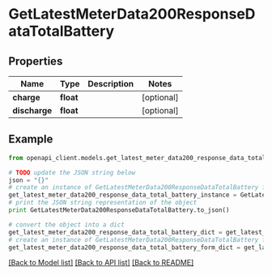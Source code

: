 # GetLatestMeterData200ResponseDataTotalBattery


## Properties
Name | Type | Description | Notes
------------ | ------------- | ------------- | -------------
**charge** | **float** |  | [optional] 
**discharge** | **float** |  | [optional] 

## Example

```python
from openapi_client.models.get_latest_meter_data200_response_data_total_battery import GetLatestMeterData200ResponseDataTotalBattery

# TODO update the JSON string below
json = "{}"
# create an instance of GetLatestMeterData200ResponseDataTotalBattery from a JSON string
get_latest_meter_data200_response_data_total_battery_instance = GetLatestMeterData200ResponseDataTotalBattery.from_json(json)
# print the JSON string representation of the object
print GetLatestMeterData200ResponseDataTotalBattery.to_json()

# convert the object into a dict
get_latest_meter_data200_response_data_total_battery_dict = get_latest_meter_data200_response_data_total_battery_instance.to_dict()
# create an instance of GetLatestMeterData200ResponseDataTotalBattery from a dict
get_latest_meter_data200_response_data_total_battery_form_dict = get_latest_meter_data200_response_data_total_battery.from_dict(get_latest_meter_data200_response_data_total_battery_dict)
```
[[Back to Model list]](../README.md#documentation-for-models) [[Back to API list]](../README.md#documentation-for-api-endpoints) [[Back to README]](../README.md)


